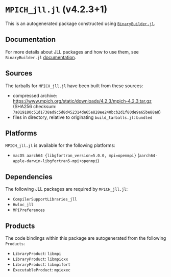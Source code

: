 # `MPICH_jll.jl` (v4.2.3+1)

This is an autogenerated package constructed using [`BinaryBuilder.jl`](https://github.com/JuliaPackaging/BinaryBuilder.jl).

## Documentation

For more details about JLL packages and how to use them, see `BinaryBuilder.jl` [documentation](https://docs.binarybuilder.org/stable/jll/).

## Sources

The tarballs for `MPICH_jll.jl` have been built from these sources:

* compressed archive: https://www.mpich.org/static/downloads/4.2.3/mpich-4.2.3.tar.gz (SHA256 checksum: `7a019180c51d1738ad9c5d8d452314de65e828ee240bcb2d1f80de9a65be88a8`)
* files in directory, relative to originating `build_tarballs.jl`: `bundled`

## Platforms

`MPICH_jll.jl` is available for the following platforms:

* `macOS aarch64 {libgfortran_version=5.0.0, mpi=openmpi}` (`aarch64-apple-darwin-libgfortran5-mpi+openmpi`)

## Dependencies

The following JLL packages are required by `MPICH_jll.jl`:

* `CompilerSupportLibraries_jll`
* `Hwloc_jll`
* `MPIPreferences`

## Products

The code bindings within this package are autogenerated from the following `Products`:

* `LibraryProduct`: `libmpi`
* `LibraryProduct`: `libmpicxx`
* `LibraryProduct`: `libmpifort`
* `ExecutableProduct`: `mpiexec`
